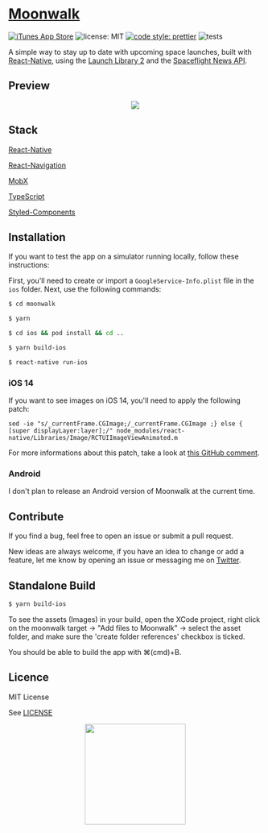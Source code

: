 # [Moonwalk](https://itunes.apple.com/us/app/moonwalk-rocket-launches/id1439376174)

[![iTunes App Store](https://img.shields.io/itunes/v/1439376174.svg?style=flat-square)](https://itunes.apple.com/us/app/moonwalk-rocket-launches/id1439376174)
![license: MIT](https://img.shields.io/github/license/mdubourg001/ssgo?style=flat-square)
[![code style: prettier](https://img.shields.io/badge/code_style-prettier-ff69b4.svg?style=flat-square)](https://github.com/prettier/prettier)
![tests](https://github.com/Illu/moonwalk/workflows/tests/badge.svg)

A simple way to stay up to date with upcoming space launches, built with [React-Native](https://github.com/facebook/react-native), using the [Launch Library 2](https://thespacedevs.com/) and the [Spaceflight News API](https://spaceflightnewsapi.net/).

## Preview

<p align="center">
  <img src="https://maximenory.com/public/mwpreview2.png" />
</p>

## Stack

[React-Native](https://github.com/facebook/react-native)

[React-Navigation](https://reactnavigation.org/)

[MobX](https://mobx.js.org/)

[TypeScript](https://www.typescriptlang.org/)

[Styled-Components](https://www.styled-components.com/)

## Installation

If you want to test the app on a simulator running locally, follow these instructions:

First, you'll need to create or import a `GoogleService-Info.plist` file in the `ios` folder. Next, use the following commands:

```bash
$ cd moonwalk

$ yarn

$ cd ios && pod install && cd ..

$ yarn build-ios

$ react-native run-ios
```

### iOS 14

If you want to see images on iOS 14, you'll need to apply the following patch:

```
sed -ie "s/_currentFrame.CGImage;/_currentFrame.CGImage ;} else { [super displayLayer:layer];/" node_modules/react-native/Libraries/Image/RCTUIImageViewAnimated.m
```

For more informations about this patch, take a look at [this GitHub comment](https://github.com/facebook/react-native/issues/29279#issuecomment-658244428).

### Android

I don't plan to release an Android version of Moonwalk at the current time.

<!-- Although not deployed on the Google Play Store yet, the app is able to run on Android devices. To run the app, simply use the `react-native run-android` command. (This is an ongoing feature, expect some layout issues). -->

## Contribute

If you find a bug, feel free to open an issue or submit a pull request.

New ideas are always welcome, if you have an idea to change or add a feature, let me know by opening an issue or messaging me on [Twitter](https://twitter.com/MaximeNory).

## Standalone Build

```bash
$ yarn build-ios
```

To see the assets (Images) in your build, open the XCode project, right click on the moonwalk target -> "Add files to Moonwalk" -> select the asset folder, and make sure the 'create folder references' checkbox is ticked.

You should be able to build the app with ⌘(cmd)+B.

## Licence

MIT License

See [LICENSE](LICENSE)

<p align="center">
  <img width="200" src="https://maximenory.com/public/mwlogo.png" />
</p>
